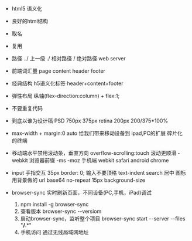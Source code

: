 - html5 语义化
- 良好的html结构
- 取名
- 复用

- 路径 ../ 上一级 ./ 相对路径 / 绝对路径   web server
- 前端词汇量
    page content header footer
- 经典结构 h5语义化标签
    header+content+footer
- 弹性布局
    纵轴(flex-direction:column) + flex:1;
- 不要重复代码
- 到底以谁为设计稿 PSD 750px 375px retina
    200px 200/375*100%
- max-width + margin:0 auto 给我们带来移动设备到
    ipad,PC的扩展 碎片化的终端
- 移动端水平禁用滚动条，垂直方向
    overflow-scrolling:touch 滚动更顺滑
    -webkit 浏览器前缀 -ms -moz
    手机端 webkit safari android chrome
- input
    手指交互 35px
    border: 0;
    输入不要顶格 text-indent
    search 居中
    图标用背景做的 url base64 no-repeat 15px
    background-size
- browser-sync 实时刷新页面，不同设备(PC,手机，iPad)调试
    1. npm install -g browser-sync
    2. 查看版本 browser-sync --versiom
    3. 启动browser-sync，监听整个项目 
    browser-sync start --server --files "**/**.*"
    4. 手机访问 通过无线局域网地址

